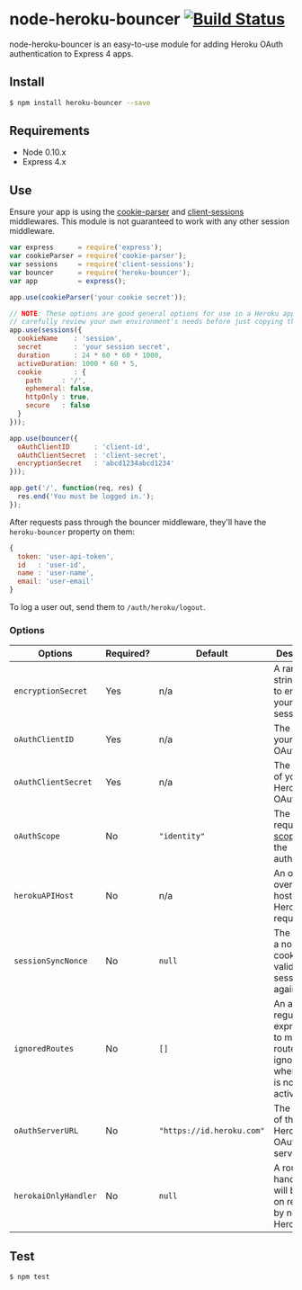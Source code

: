 # node-heroku-bouncer [![Build Status](https://travis-ci.org/jclem/node-heroku-bouncer.svg?branch=master)](https://travis-ci.org/jclem/node-heroku-bouncer)

node-heroku-bouncer is an easy-to-use module for adding Heroku OAuth
authentication to Express 4 apps.

## Install

```sh
$ npm install heroku-bouncer --save
```

## Requirements

- Node 0.10.x
- Express 4.x

## Use

Ensure your app is using the [cookie-parser][cookieParser] and
[client-sessions][clientSessions] middlewares. This module is not guaranteed to
work with any other session middleware.

```javascript
var express      = require('express');
var cookieParser = require('cookie-parser');
var sessions     = require('client-sessions');
var bouncer      = require('heroku-bouncer');
var app          = express();

app.use(cookieParser('your cookie secret'));

// NOTE: These options are good general options for use in a Heroku app, but
// carefully review your own environment's needs before just copying these.
app.use(sessions({
  cookieName    : 'session',
  secret        : 'your session secret',
  duration      : 24 * 60 * 60 * 1000,
  activeDuration: 1000 * 60 * 5,
  cookie        : {
    path     : '/',
    ephemeral: false,
    httpOnly : true,
    secure   : false
  }
}));

app.use(bouncer({
  oAuthClientID      : 'client-id',
  oAuthClientSecret  : 'client-secret',
  encryptionSecret   : 'abcd1234abcd1234'
}));

app.get('/', function(req, res) {
  res.end('You must be logged in.');
});
```

After requests pass through the bouncer middleware, they'll have the
`heroku-bouncer` property on them:

```javascript
{
  token: 'user-api-token',
  id   : 'user-id',
  name : 'user-name',
  email: 'user-email'
}
```

To log a user out, send them to `/auth/heroku/logout`.

### Options

| Options | Required? | Default | Description |
|---------|-----------|---------|-------------|
| `encryptionSecret` | Yes | n/a | A random string used to encrypt your user session data |
| `oAuthClientID` | Yes | n/a | The ID of your Heroku OAuth client |
| `oAuthClientSecret` | Yes | n/a | The secret of your Heroku OAuth client |
| `oAuthScope` | No | `"identity"` | The requested [scope][scope] for the authorization |
| `herokuAPIHost` | No | n/a | An optional override host to send Heroku API requests to |
| `sessionSyncNonce` | No | `null` | The name of a nonce cookie to validate sessions against |
| `ignoredRoutes` | No | `[]` | An array of regular expressions to match routes to be ignored when there is no session active |
| `oAuthServerURL` | No | `"https://id.heroku.com"` | The location of the Heroku OAuth server |
| `herokaiOnlyHandler` | No | `null` | A route handler that will be called on requests by non-Herokai |

## Test

```sh
$ npm test
```

[cookieParser]:   https://github.com/expressjs/cookie-parser
[clientSessions]: https://github.com/mozilla/node-client-sessions
[scope]:          https://devcenter.heroku.com/articles/oauth#scopes
